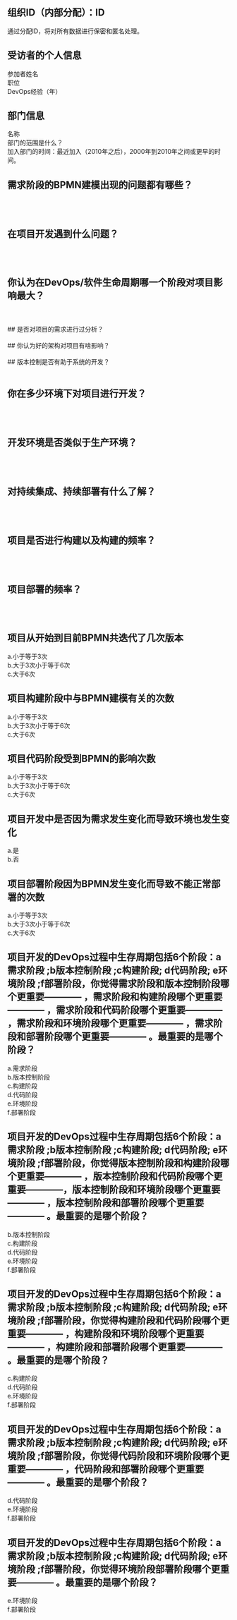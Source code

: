 ## 组织ID（内部分配）：ID

通过分配ID，将对所有数据进行保密和匿名处理。
## 受访者的个人信息

参加者姓名<br>
职位<br>
DevOps经验（年）<br>
## 部门信息

名称<br>
部门的范围是什么？<br>
加入部门的时间：最近加入（2010年之后），2000年到2010年之间或更早的时间。<br>
## 需求阶段的BPMN建模出现的问题都有哪些？
<br>
<br>

## 在项目开发遇到什么问题？
<br>
<br>

## 你认为在DevOps/软件生命周期哪一个阶段对项目影响最大？
<br>
<br>
## 是否对项目的需求进行过分析？
<br>
<br>
## 你认为好的架构对项目有啥影响？
<br>
<br>
## 版本控制是否有助于系统的开发？
<br>
<br>

## 你在多少环境下对项目进行开发？
<br>
<br>

## 开发环境是否类似于生产环境？
<br>
<br>

## 对持续集成、持续部署有什么了解？
<br>
<br>

## 项目是否进行构建以及构建的频率？
<br>
<br>

## 项目部署的频率？
<br>
<br>



## 项目从开始到目前BPMN共迭代了几次版本

a.小于等于3次<br>
b.大于3次小于等于6次<br>
c.大于6次<br>
## 项目构建阶段中与BPMN建模有关的次数

a.小于等于3次<br>
b.大于3次小于等于6次<br>
c.大于6次<br>
## 项目代码阶段受到BPMN的影响次数

a.小于等于3次<br>
b.大于3次小于等于6次<br>
c.大于6次<br>
## 项目开发中是否因为需求发生变化而导致环境也发生变化

a.是<br>
b.否<br>
## 项目部署阶段因为BPMN发生变化而导致不能正常部署的次数

a.小于等于3次<br>
b.大于3次小于等于6次<br>
c.大于6次<br>

## 项目开发的DevOps过程中生存周期包括6个阶段：a 需求阶段 ;b版本控制阶段 ;c构建阶段; d代码阶段; e环境阶段 ;f部署阶段，你觉得需求阶段和版本控制阶段哪个更重要———— ，需求阶段和构建阶段哪个更重要———— ，需求阶段和代码阶段哪个更重要———— ，需求阶段和环境阶段哪个更重要———— ，需求阶段和部署阶段哪个更重要———— 。最重要的是哪个阶段？

a.需求阶段<br>
b.版本控制阶段<br>
c.构建阶段<br>
d.代码阶段<br>
e.环境阶段<br>
f.部署阶段<br>
## 项目开发的DevOps过程中生存周期包括6个阶段：a 需求阶段 ;b版本控制阶段 ;c构建阶段; d代码阶段; e环境阶段 ;f部署阶段，你觉得版本控制阶段和构建阶段哪个更重要———— ，版本控制阶段和代码阶段哪个更重要————，版本控制阶段和环境阶段哪个更重要———— ，版本控制阶段和部署阶段哪个更重要————    。最重要的是哪个阶段？

b.版本控制阶段<br>
c.构建阶段<br>
d.代码阶段<br>
e.环境阶段<br>
f.部署阶段<br>
## 项目开发的DevOps过程中生存周期包括6个阶段：a 需求阶段 ;b版本控制阶段 ;c构建阶段; d代码阶段; e环境阶段 ;f部署阶段，你觉得构建阶段和代码阶段哪个更重要———— ，构建阶段和环境阶段哪个更重要———— ，构建阶段和部署阶段哪个更重要————  。最重要的是哪个阶段？

c.构建阶段<br>
d.代码阶段<br>
e.环境阶段<br>
f.部署阶段<br>
## 项目开发的DevOps过程中生存周期包括6个阶段：a 需求阶段 ;b版本控制阶段 ;c构建阶段; d代码阶段; e环境阶段 ;f部署阶段，你觉得代码阶段和环境阶段哪个更重要————  ，代码阶段和部署阶段哪个更重要———— 。最重要的是哪个阶段？

d.代码阶段<br>
e.环境阶段<br>
f.部署阶段<br>
## 项目开发的DevOps过程中生存周期包括6个阶段：a 需求阶段 ;b版本控制阶段 ;c构建阶段; d代码阶段; e环境阶段 ;f部署阶段，你觉得环境阶段部署阶段哪个更重要———— 。最重要的是哪个阶段？

e.环境阶段<br>
f.部署阶段<br>

